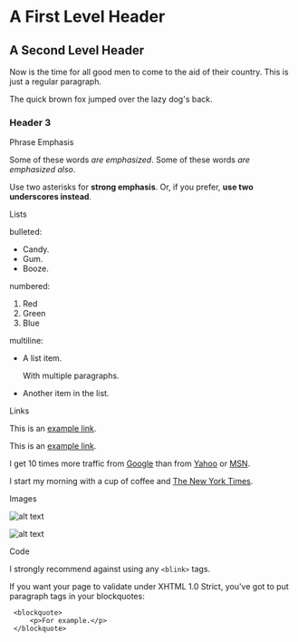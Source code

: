 A First Level Header
====================

A Second Level Header
---------------------

Now is the time for all good men to come to
the aid of their country. This is just a
regular paragraph.

The quick brown fox jumped over the lazy
dog's back.

### Header 3

Phrase Emphasis

Some of these words *are emphasized*.
Some of these words _are emphasized also_.

Use two asterisks for **strong emphasis**.
Or, if you prefer, __use two underscores instead__.

Lists

bulleted:

* Candy.
* Gum.
* Booze.

numbered:

1. Red
2. Green
3. Blue

multiline:

* A list item.

  With multiple paragraphs.

* Another item in the list.

Links

This is an [example link](http://example.com/).

This is an [example link](http://example.com/ "With a Title").

I get 10 times more traffic from [Google][1] than from
[Yahoo][2] or [MSN][3].

[1]: http://google.com/        "Google"
[2]: http://search.yahoo.com/  "Yahoo Search"
[3]: http://search.msn.com/    "MSN Search"

I start my morning with a cup of coffee and
[The New York Times][NY Times].

[ny times]: http://www.nytimes.com/

Images

![alt text](/path/to/img.jpg "Title")

![alt text][id]

[id]: /path/to/img.jpg "Title"

Code

I strongly recommend against using any `<blink>` tags.

If you want your page to validate under XHTML 1.0 Strict,
you've got to put paragraph tags in your blockquotes:

     <blockquote>
         <p>For example.</p>
     </blockquote>

